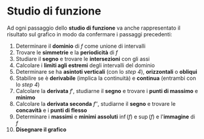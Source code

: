 # Studio di funzione

Ad ogni passaggio dello **studio di funzione** va anche rappresentato il risultato sul grafico in modo da confermare i passaggi precedenti:

1. Determinare il **dominio** di $f$ come unione di intervalli
2. Trovare le **simmetrie** e la **periodicità** di $f$
3. Studiare il **segno** e trovare le **intersezioni** con gli assi
4. Calcolare i **limiti agli estremi** degli intervalli del dominio
5. Determinare se ha **asintoti verticali** (con lo _step 4_), **orizzontali** o **obliqui**
6. Stabilire se è **derivabile** (implica la continuità) e **continua** (entrambi con lo _step 4_)
7. Calcolare la **derivata** $f'$, studiarne il **segno** e trovare i **punti di massimo** e **minimo**
8. Calcolare la **derivata seconda** $f''$, studiarne il **segno** e trovare le **concavità** e i **punti di flesso**
9. Determinare i **massimi** e **minimi assoluti** $\inf(f)$ e $\sup(f)$ e l'**immagine** di $f$
10. **Disegnare il grafico**

